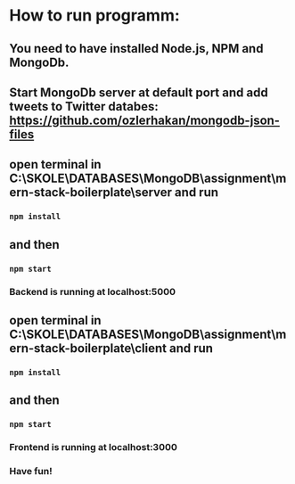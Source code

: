 # How to run programm:

## You need to have installed Node.js, NPM and MongoDb.

## Start MongoDb server at default port and add tweets to Twitter databes: https://github.com/ozlerhakan/mongodb-json-files

##

## open terminal in C:\SKOLE\DATABASES\MongoDB\assignment\mern-stack-boilerplate\server and run

### `npm install`

## and then

### `npm start`

### Backend is running at localhost:5000

## open terminal in C:\SKOLE\DATABASES\MongoDB\assignment\mern-stack-boilerplate\client and run

### `npm install`

## and then

### `npm start`

### Frontend is running at localhost:3000

### Have fun!
